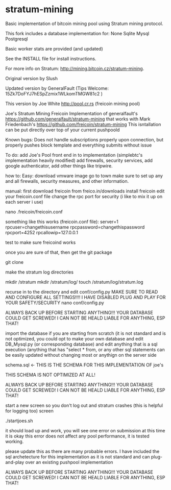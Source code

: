 stratum-mining
==============

Basic implementation of bitcoin mining pool using Stratum mining protocol.

This fork includes a database implementation for:
	None
	Sqlite
	Mysql
	Postgresql

Basic worker stats are provided (and updated)

See the INSTALL file for install instructions.

For more info on Stratum:
http://mining.bitcoin.cz/stratum-mining.

Original version by Slush

Updated version by GeneralFault (Tips Welcome: 15Zk7DoFYJ7hESpZzmix1WLkomTMGW81c2 )

This version by Joe White http://pool.cr.rs (freicoin mining pool)

Joe's Stratum Mining Freicoin
Implementation of generalfault's https://github.com/generalfault/stratum-mining
that works with Mark Friedenbach's https://github.com/freicoin/stratum-mining
This isntallation can be put directly over top of your current pushpoold 


Known bugs:
Does not handle subscriptions properly upon connection, but properly pushes block template and everything submits without issue

To do:
add Joe's Pool front end in to implementation (simplebtc's implementation heavily modified)
add firewalls, security services, add google authenticator, add other things like tripwire.


how to:
Easy:
download vmware image
go to town
make sure to set up any and all firewalls, security measures, and other information.

manual:
first download freicoin from freico.in/downloads
install freicoin
edit your freicoin.conf file
change the rpc port for security (i like to mix it up on each server i use)


nano .freicoin/freicoin.conf

something like this works (freicoin.conf file):
server=1
rpcuser=changethisusername
rpcpassword=changethispassword
rpcport=4252
rpcallowip=127.0.0.1

test to make sure freicoind works



once you are sure of that, then get the git package

git clone 


make the stratum log directories

mkdir /stratum
mkdir /stratum/log/
touch /stratum/log/stratum.log

recurse in to the directory
and edit conf/config.py
MAKE SURE TO READ AND CONFIGURE ALL SETTINGS!!!!
I HAVE DISABLED PLUG AND PLAY FOR YOUR SAFETY/SECURITY
nano conf/config.py



ALWAYS BACK UP BEFORE STARTING ANYTHING!!!
YOUR DATABASE COULD GET SCREWED!
I CAN NOT BE HEALD LIABLE FOR ANYTHING,
ESP THAT!


import the database if you are starting from scratch (it is not standard and is not optimized,
you could opt to make your own database and edit DB_Mysql.py (or corresponding database)
and edit anything that is a sql execution (anything that has "select * from, or any other sql statements
can be easily updated without changing most or anythign on the server side

schema.sql <- THIS IS THE SCHEMA FOR THIS IMPLEMENTATION OF joe's

THIS SCHEMA IS NOT OPTIMIZED AT ALL!

ALWAYS BACK UP BEFORE STARTING ANYTHING!!!
YOUR DATABASE COULD GET SCREWED!
I CAN NOT BE HEALD LIABLE FOR ANYTHING,
ESP THAT!


start a new screen so you don't log out and stratum crashes (this is helpful for logging too)
screen

./startjoes.sh

it should load up and work, you will see one error on submission at this time it is okay
this error does not affect any pool performance, it is tested working.



please update this as there are many probable errors.
I have included the sql archetecture for this implementation
as it is not standard and can plug-and-play over an existing pushpool implementation

ALWAYS BACK UP BEFORE STARTING ANYTHING!!!
YOUR DATABASE COULD GET SCREWED!
I CAN NOT BE HEALD LIABLE FOR ANYTHING,
ESP THAT!
